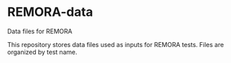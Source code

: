 # REMORA-data
Data files for REMORA

This repository stores data files used as inputs for REMORA tests. Files are organized by test name.
